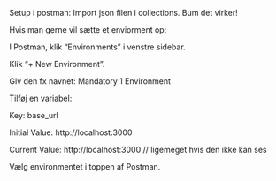 Setup i postman:
Import json filen i collections.
Bum det virker!

Hvis man gerne vil sætte et enviorment op:

I Postman, klik “Environments” i venstre sidebar.

Klik “+ New Environment”.

Giv den fx navnet:
Mandatory 1 Environment

Tilføj en variabel:

Key: base_url

Initial Value: http://localhost:3000

Current Value: http://localhost:3000 // ligemeget hvis den ikke kan ses 

Vælg environmentet i toppen af Postman.